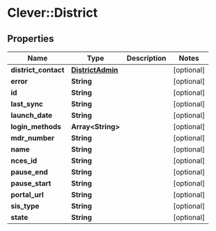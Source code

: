 # Clever::District

## Properties
Name | Type | Description | Notes
------------ | ------------- | ------------- | -------------
**district_contact** | [**DistrictAdmin**](DistrictAdmin.md) |  | [optional] 
**error** | **String** |  | [optional] 
**id** | **String** |  | [optional] 
**last_sync** | **String** |  | [optional] 
**launch_date** | **String** |  | [optional] 
**login_methods** | **Array&lt;String&gt;** |  | [optional] 
**mdr_number** | **String** |  | [optional] 
**name** | **String** |  | [optional] 
**nces_id** | **String** |  | [optional] 
**pause_end** | **String** |  | [optional] 
**pause_start** | **String** |  | [optional] 
**portal_url** | **String** |  | [optional] 
**sis_type** | **String** |  | [optional] 
**state** | **String** |  | [optional] 


